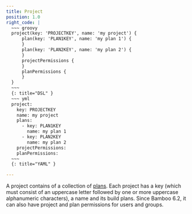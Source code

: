 ```yaml
---
title: Project
position: 1.0
right_code: |
  ~~~ groovy
  project(key: 'PROJECTKEY', name: 'my project') {
      plan(key: 'PLAN1KEY', name: 'my plan 1') {
      }
      plan(key: 'PLAN2KEY', name: 'my plan 2') {
      }
      projectPermissions {
      }   
      planPermissions {
      }
  }
  ~~~
  {: title="DSL" }
  ~~~ yml
  project:
    key: PROJECTKEY
    name: my project
    plans:
      - key: PLAN1KEY
        name: my plan 1
      - key: PLAN2KEY
        name: my plan 2
    projectPermissions:   
    planPermissions:                 
  ~~~
  {: title="YAML" }

---
```


A project contains of a collection of [plans](#plan). Each project has a key (which must consist of an uppercase
letter followed by one or more uppercase alphanumeric characters), a name and its build plans. Since Bamboo 6.2, it
can also have project and plan permissions for users and groups.
